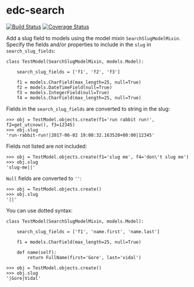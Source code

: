 # edc-search
[![Build Status](https://app.travis-ci.com/samKenpachi011/edc-search.svg?branch=develop)](https://app.travis-ci.com/samKenpachi011/edc-search)
[![Coverage Status](https://coveralls.io/repos/github/samKenpachi011/edc-search/badge.svg?branch=develop)](https://coveralls.io/github/samKenpachi011/edc-search?branch=develop)

Add a slug field to models using the model mixin `SearchSlugModelMixin`. Specify the fields and/or properties to include in the `slug` in `search_slug_fields`:


    class TestModel(SearchSlugModelMixin, models.Model):

        search_slug_fields = ['f1', 'f2', 'f3']

        f1 = models.CharField(max_length=25, null=True)
        f2 = models.DateTimeField(null=True)
        f3 = models.IntegerField(null=True)
        f4 = models.CharField(max_length=25, null=True)

Fields in the `search_slug_fields` are converted to string in the slug:

    >>> obj = TestModel.objects.create(f1='run rabbit run!', f2=get_utcnow(), f3=12345)
    >>> obj.slug
    'run-rabbit-run!|2017-06-02 19:08:32.163520+00:00|12345'

Fields not listed are not included:

    >>> obj = TestModel.objects.create(f1='slug me', f4='don\'t slug me')
    >>> obj.slug
    'slug-me||'

`Null` fields are converted to `''`:

    >>> obj = TestModel.objects.create()
    >>> obj.slug
    '||'

You can use dotted syntax:

    class TestModel(SearchSlugModelMixin, models.Model):

        search_slug_fields = ['f1', 'name.first', 'name.last']

        f1 = models.CharField(max_length=25, null=True)

        def name(self):
            return FullName(first='Gore', last='vidal')

    >>> obj = TestModel.objects.create()
    >>> obj.slug
    '|Gore|Vidal'
